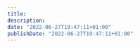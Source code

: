 ```yaml
---
title:
description:
date: "2022-06-27T19:47:11+01:00"
publishDate: "2022-06-27T19:47:11+01:00"
---
```

